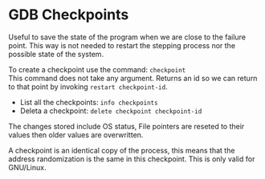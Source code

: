 # GDB Checkpoints

Useful to save the state of the program when we are close to the failure point.
This way is not needed to restart the stepping process nor the possible state
of the system.

To create a checkpoint use the command: `checkpoint`<br>
This command does not take any argument. Returns an id so we can return to that
point by invoking `restart checkpoint-id`. 

- List all the checkpoints: `info checkpoints`
- Deleta a checkpoint: `delete checkpoint checkpoint-id`

The changes stored include OS status, File pointers are reseted to their values
then older values are overwritten.

A checkpoint is an identical copy of the process, this means that the address
randomization is the same in this checkpoint. This is only valid for GNU/Linux.